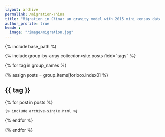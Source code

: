 ```yaml
---
layout: archive
permalink: /migration-china
title: "Migration in China: an gravity model with 2015 mini census data"
author_profile: true
header:
  image: "/image/migration.jpg"
---
```


{% include base_path %}

{% include group-by-array collection=site.posts field="tags" %}



{% for tag in group_names %}

  {% assign posts = group_items[forloop.index0] %}

  <h2 id="{{ tag | slugify }}" class="archive__subtitle">{{ tag }}</h2>

  {% for post in posts %}

    {% include archive-single.html %}

  {% endfor %}

{% endfor %}  
